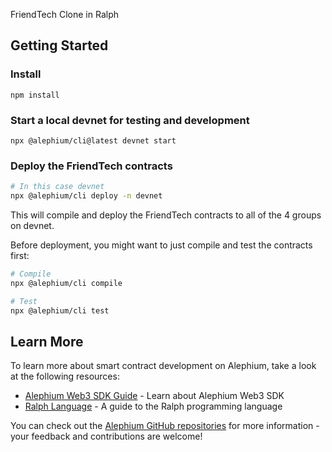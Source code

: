 FriendTech Clone in Ralph

## Getting Started

### Install

```
npm install
```

### Start a local devnet for testing and development

```
npx @alephium/cli@latest devnet start
```

### Deploy the FriendTech contracts

```bash
# In this case devnet
npx @alephium/cli deploy -n devnet
```

This will compile and deploy the FriendTech contracts to all of the
4 groups on devnet.

Before deployment, you might want to just compile and test the
contracts first:

```bash
# Compile
npx @alephium/cli compile

# Test
npx @alephium/cli test
```

## Learn More

To learn more about smart contract development on Alephium, take a
look at the following resources:

- [Alephium Web3 SDK Guide](https://docs.alephium.org/dapps/alephium-web3/) - Learn about Alephium Web3 SDK
- [Ralph Language](https://docs.alephium.org/ralph/getting-started) - A guide to the Ralph programming language

You can check out the [Alephium GitHub
repositories](https://github.com/alephium) for more information - your
feedback and contributions are welcome!
